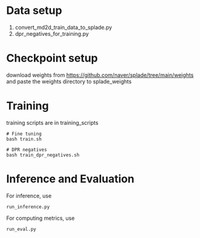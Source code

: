 # Data setup

1. convert_md2d_train_data_to_splade.py
2. dpr_negatives_for_training.py

# Checkpoint setup
download weights from https://github.com/naver/splade/tree/main/weights and paste the weights directory to splade_weights

# Training
training scripts are in training_scripts

```
# Fine tuning
bash train.sh

# DPR negatives
bash train_dpr_negatives.sh
```

# Inference and Evaluation

For inference, use
```
run_inference.py
```

For computing metrics, use
```
run_eval.py
```